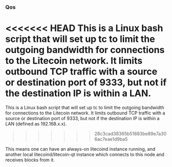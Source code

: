 ### Qos ###

<<<<<<< HEAD
This is a Linux bash script that will set up tc to limit the outgoing bandwidth for connections to the Litecoin network. It limits outbound TCP traffic with a source or destination port of 9333, but not if the destination IP is within a LAN.
=======
This is a Linux bash script that will set up tc to limit the outgoing bandwidth for connections to the Litecoin network. It limits outbound TCP traffic with a source or destination port of 9333, but not if the destination IP is within a LAN (defined as 192.168.x.x).
>>>>>>> 28c3cad38365b51883be89e7a306ac7eae1d9ba5

This means one can have an always-on litecoind instance running, and another local litecoind/litecoin-qt instance which connects to this node and receives blocks from it.
